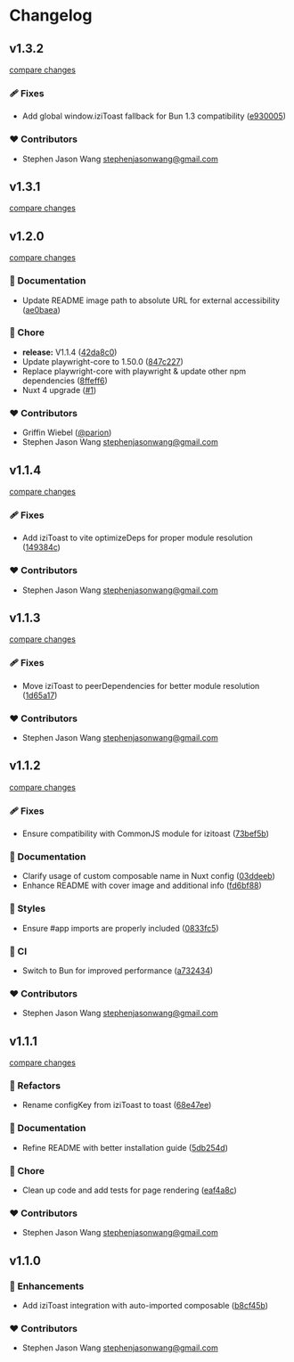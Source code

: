 # Changelog


## v1.3.2

[compare changes](https://github.com/stephenjason89/nuxt-toast/compare/v1.3.1...v1.3.2)

### 🩹 Fixes

- Add global window.iziToast fallback for Bun 1.3 compatibility ([e930005](https://github.com/stephenjason89/nuxt-toast/commit/e930005))

### ❤️ Contributors

- Stephen Jason Wang <stephenjasonwang@gmail.com>

## v1.3.1

[compare changes](https://github.com/stephenjason89/nuxt-toast/compare/v1.3.0...v1.3.1)

## v1.2.0

[compare changes](https://github.com/stephenjason89/nuxt-toast/compare/v1.1.4...v1.2.0)

### 📖 Documentation

- Update README image path to absolute URL for external accessibility ([ae0baea](https://github.com/stephenjason89/nuxt-toast/commit/ae0baea))

### 🏡 Chore

- **release:** V1.1.4 ([42da8c0](https://github.com/stephenjason89/nuxt-toast/commit/42da8c0))
- Update playwright-core to 1.50.0 ([847c227](https://github.com/stephenjason89/nuxt-toast/commit/847c227))
- Replace playwright-core with playwright & update other npm dependencies ([8ffeff6](https://github.com/stephenjason89/nuxt-toast/commit/8ffeff6))
- Nuxt 4 upgrade ([#1](https://github.com/stephenjason89/nuxt-toast/pull/1))

### ❤️ Contributors

- Griffin Wiebel ([@parion](https://github.com/parion))
- Stephen Jason Wang <stephenjasonwang@gmail.com>

## v1.1.4

[compare changes](https://github.com/stephenjason89/nuxt-toast/compare/v1.1.3...v1.1.4)

### 🩹 Fixes

- Add iziToast to vite optimizeDeps for proper module resolution ([149384c](https://github.com/stephenjason89/nuxt-toast/commit/149384c))

### ❤️ Contributors

- Stephen Jason Wang <stephenjasonwang@gmail.com>

## v1.1.3

[compare changes](https://github.com/stephenjason89/nuxt-izi-toast/compare/v1.1.2...v1.1.3)

### 🩹 Fixes

- Move iziToast to peerDependencies for better module resolution ([1d65a17](https://github.com/stephenjason89/nuxt-izi-toast/commit/1d65a17))

### ❤️ Contributors

- Stephen Jason Wang <stephenjasonwang@gmail.com>

## v1.1.2

[compare changes](https://github.com/stephenjason89/nuxt-izi-toast/compare/v1.1.1...v1.1.2)

### 🩹 Fixes

- Ensure compatibility with CommonJS module for izitoast ([73bef5b](https://github.com/stephenjason89/nuxt-izi-toast/commit/73bef5b))

### 📖 Documentation

- Clarify usage of custom composable name in Nuxt config ([03ddeeb](https://github.com/stephenjason89/nuxt-izi-toast/commit/03ddeeb))
- Enhance README with cover image and additional info ([fd6bf88](https://github.com/stephenjason89/nuxt-izi-toast/commit/fd6bf88))

### 🎨 Styles

- Ensure #app imports are properly included ([0833fc5](https://github.com/stephenjason89/nuxt-izi-toast/commit/0833fc5))

### 🤖 CI

- Switch to Bun for improved performance ([a732434](https://github.com/stephenjason89/nuxt-izi-toast/commit/a732434))

### ❤️ Contributors

- Stephen Jason Wang <stephenjasonwang@gmail.com>

## v1.1.1

[compare changes](https://github.com/stephenjason89/nuxt-izi-toast/compare/v1.1.0...v1.1.1)

### 💅 Refactors

- Rename configKey from iziToast to toast ([68e47ee](https://github.com/stephenjason89/nuxt-izi-toast/commit/68e47ee))

### 📖 Documentation

- Refine README with better installation guide ([5db254d](https://github.com/stephenjason89/nuxt-izi-toast/commit/5db254d))

### 🏡 Chore

- Clean up code and add tests for page rendering ([eaf4a8c](https://github.com/stephenjason89/nuxt-izi-toast/commit/eaf4a8c))

### ❤️ Contributors

- Stephen Jason Wang <stephenjasonwang@gmail.com>

## v1.1.0


### 🚀 Enhancements

- Add iziToast integration with auto-imported composable ([b8cf45b](https://github.com/stephenjason89/nuxt-izi-toast/commit/b8cf45b))

### ❤️ Contributors

- Stephen Jason Wang <stephenjasonwang@gmail.com>


